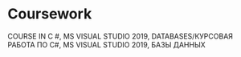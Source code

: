# Coursework
COURSE IN C #, MS VISUAL STUDIO 2019, DATABASES/КУРСОВАЯ РАБОТА ПО C#, MS VISUAL STUDIO 2019, БАЗЫ ДАННЫХ

